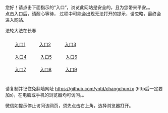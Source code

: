 您好！请点击下面指示的“入口”，浏览此网站是安全的，且为您带来平安。。 <br/>
点击入口后，请耐心等待， 过程中可能会出现无法打开的提示，请忽略，最终会进入网站. </br>

法轮大法在长春<br/>
<div style="padding:10px"><a style="margin:20px" target="_blank" href="https://d2wpxhd6mxn7nt.cloudfront.net/2Qpsp?vmxirk" id="ccLink1" rel="nofollow">入口1</a> <a target="_blank" style="margin:20px" href="https://d35m9pf4iydsuk.cloudfront.net/2Qpsp?snnzzx" id="ccLink2" rel="nofollow">入口2</a> <a style="margin:20px" target="_blank" href="https://d2oubdzchqlgul.cloudfront.net/2Qpsp?jcguw" id="ccLink3" rel="nofollow">入口3</a></div>

<div style="padding:10px" ><a style="margin:20px" target="_blank" href="https://d2wpxhd6mxn7nt.cloudfront.net/2Qpsp?vmxirk" id="ccLink4" rel="nofollow">入口4</a> <a style="margin:20px" href="https://d35m9pf4iydsuk.cloudfront.net/2Qpsp?snnzzx" target="_blank" id="ccLink5" rel="nofollow">入口5</a> <a style="margin:20px" href="https://d2oubdzchqlgul.cloudfront.net/2Qpsp?jcguw" target="_blank" id="ccLink6" rel="nofollow">入口6</a></div>

<div style="padding:10px"><a style="margin:20px" target="_blank" href="https://d2wpxhd6mxn7nt.cloudfront.net/2Qpsp?vmxirk" id="ccLink7" rel="nofollow">入口7</a> <a style="margin:20px" href="https://d35m9pf4iydsuk.cloudfront.net/2Qpsp?snnzzx" target="_blank" id="ccLink8" rel="nofollow">入口8</a> <a style="margin:20px" target="_blank" href="https://d2oubdzchqlgul.cloudfront.net/2Qpsp?jcguw" id="ccLink9" rel="nofollow">入口9</a></div>

<br/>



请复制并记住免翻墙网址 https://github.com/yntd/changchunzx (http后一定要加s)，在电脑或手机的浏览器均可访问。。<br/>

微信如提示停止访问该网页，须先点击右上角，选择浏览器打开。
